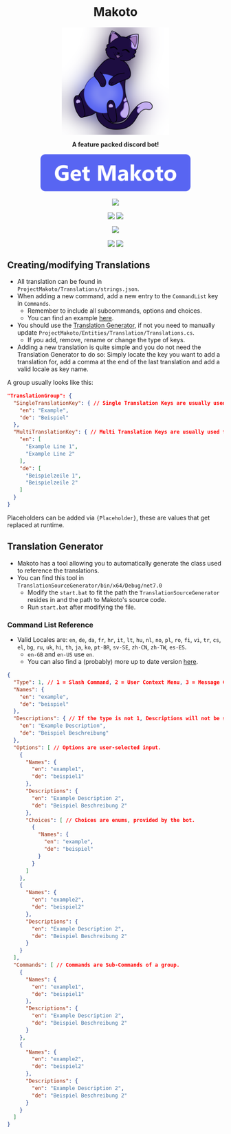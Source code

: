 <h1 align="center">Makoto</h1>
<p align="center"><img src="ProjectMakoto/Assets/Prod.png" width=250 align="center"></p>
<p align="center" style="font-weight:bold;">A feature packed discord bot!</p>
<a href="#getting-makoto" ><p align="center"><img src="ProjectMakoto/Assets/AddToServer.png" width=350 align="center"></p></a>

<p align="center"><img src="https://github.com/Fortunevale/ProjectMakoto/actions/workflows/dev.yml/badge.svg?branch=dev" align="center">
<p align="center"><img src="https://img.shields.io/github/contributors/Fortunevale/ProjectMakoto" align="center"> <img src="https://img.shields.io/github/issues-raw/Fortunevale/ProjectMakoto" align="center"></p>
<p align="center"><img src="https://wakatime.com/badge/github/Fortunevale/ProjectMakoto.svg" align="center"></p>

<p align="center"><img src="https://img.shields.io/github/stars/Fortunevale/ProjectMakoto?style=social" align="center"> <img src="https://img.shields.io/github/watchers/Fortunevale/ProjectMakoto?style=social" align="center"></p>

## Creating/modifying Translations

- All translation can be found in `ProjectMakoto/Translations/strings.json`.
- When adding a new command, add a new entry to the `CommandList` key in `Commands`.
    - Remember to include all subcommands, options and choices.
    - You can find an example [here](#command-list-reference).
- You should use the [Translation Generator](#translation-generator), if not you need to manually update `ProjectMakoto/Entities/Translation/Translations.cs`.
  - If you add, remove, rename or change the type of keys.
- Adding a new translation is quite simple and you do not need the Translation Generator to do so: Simply locate the key you want to add a translation for, add a comma at the end of the last translation and add a valid locale as key name.

A group usually looks like this:
```json
"TranslationGroup": {
  "SingleTranslationKey": { // Single Translation Keys are usually used for single-line translations.
    "en": "Example",
    "de": "Beispiel"
  },
  "MultiTranslationKey": { // Multi Translation Keys are usually used for multi-line translations or variations.
    "en": [
      "Example Line 1",
      "Example Line 2"
    ],
    "de": [
      "Beispielzeile 1",
      "Beispielzeile 2"
    ]
  }
}
```

Placeholders can be added via `{Placeholder}`, these are values that get replaced at runtime.

## Translation Generator

- Makoto has a tool allowing you to automatically generate the class used to reference the translations.
- You can find this tool in `TranslationSourceGenerator/bin/x64/Debug/net7.0`
  - Modify the `start.bat` to fit the path the `TranslationSourceGenerator` resides in and the path to Makoto's source code.
  - Run `start.bat` after modifying the file.

### Command List Reference

- Valid Locales are: `en`, `de`, `da`, `fr`, `hr`, `it`, `lt`, `hu`, `nl`, `no`, `pl`, `ro`, `fi`, `vi`, `tr`, `cs`, `el`, `bg`, `ru`, `uk`, `hi`, `th`, `ja`, `ko`, `pt-BR`, `sv-SE`, `zh-CN`, `zh-TW`, `es-ES`.
    - `en-GB` and `en-US` use `en`.
    - You can also find a (probably) more up to date version [here](https://docs.dcs.aitsys.dev/articles/modules/application_commands/translations/reference#valid-locales).

```json
{
  "Type": 1, // 1 = Slash Command, 2 = User Context Menu, 3 = Message Context Menu
  "Names": {
    "en": "example",
    "de": "beispiel"
  },
  "Descriptions": { // If the type is not 1, Descriptions will not be sent to Discord, but are still required for the help command.
    "en": "Example Description",
    "de": "Beispiel Beschreibung"
  },
  "Options": [ // Options are user-selected input.
    {
      "Names": {
        "en": "example1",
        "de": "beispiel1"
      },
      "Descriptions": {
        "en": "Example Description 2",
        "de": "Beispiel Beschreibung 2"
      },
      "Choices": [ // Choices are enums, provided by the bot.
        {
          "Names": {
            "en": "example",
            "de": "beispiel"
          }
        }
      ]
    },
    {
      "Names": {
        "en": "example2",
        "de": "beispiel2"
      },
      "Descriptions": {
        "en": "Example Description 2",
        "de": "Beispiel Beschreibung 2"
      }
    }
  ],
  "Commands": [ // Commands are Sub-Commands of a group.
    {
      "Names": {
        "en": "example1",
        "de": "beispiel1"
      },
      "Descriptions": {
        "en": "Example Description 2",
        "de": "Beispiel Beschreibung 2"
      }
    },
    {
      "Names": {
        "en": "example2",
        "de": "beispiel2"
      },
      "Descriptions": {
        "en": "Example Description 2",
        "de": "Beispiel Beschreibung 2"
      }
    }
  ]
}
```